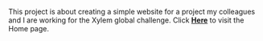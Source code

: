 This project is about creating a simple website for a project my colleagues and I are working for the Xylem global challenge.
Click <a href="https://ezekielsiniishaya.github.io/Project-WaterWise/hompage.html"><strong>Here</strong></a> to visit the Home page.
